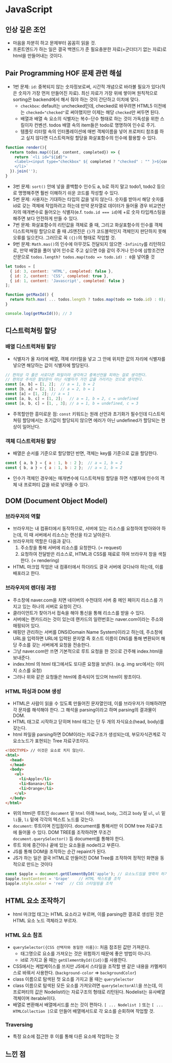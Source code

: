 # JavaScript

## 인상 깊은 조언
- 마음을 차분히 하고 문제부터 꼼꼼히 읽을 것.
- 프론트엔드가 하는 일은 결국 백엔드가 준 필요충분한 자료(=군더더기 없는 자료)로 html을 만들어내는 것이다.

## Pair Programming HOF 문제 관련 해설
- 1번 문제: `id`: 중복되지 않는 숫자정보로써, 시간적 개념으로 바라볼 필요가 있다(적은 숫자가 가장 먼저 만들어진 자료). 최신 자료가 가장 위에 쌓이며 원칙적으로 sorting은 backend에서 해서 줘야 하는 것이 간단하고 이치에 맞다.
  - `checkbox`: default는 unchecked인데, checked로 바꾸려면 HTML5 이전에는 `checked="checked"`로 써야했지만 이제는 해당 `checked`만 써두면 된다.
  - 배열과 배열 속 요소의 식별자는 복수-단수 형태로 하는 것이 가독성을 위한 스킬이자 컨벤션. todos 배열 속의 item들은 todo로 명명하여 인수로 주기. 
  - 템플릿 리터럴 속의 인터폴레이션에 매번 객체이름을 넣어 프로퍼티 참조를 하고 싶지 않다면 디스트럭쳐링 할당을 화살표함수의 인수에 활용할 수 있다.
```javascript
function render(){
  return todos.map(({id, content, completed}) => {
    return `<li id="${id}">
    <label><input type="checkbox" ${ completed ? "checked" : "" }>${content}</label>
    </li>`
  }).join('');
}
```
- 3번 문제: `sort()` 안에 넣을 콜백함수 인수도 a, b로 하지 말고 todo1, todo2 등으로 명명해주면 훨씬 이해하기 쉬운 코드를 작성할 수 있다.
- 5번 문제: 사용자는 기대하는 타입의 값을 넣지 않는다. 숫자를 받아서 해당 숫자를 id로 갖는 객체에 작업하려고 하는데 만약 문자열로 데이터가 들어올 경우 비교연산자의 매개변수로 들어오는 식별자(e.f. `todo.id === id`)에 +로 숫자 타입캐스팅을 해주면 보다 안전하게 만들 수 있다.
- 7번 문제: 화살표함수의 리턴값을 객체로 줄 때, 그리고 화살표함수의 인수를 객체 디스트럭쳐링 할당으로 줄 때 JS엔진은 `{}`가 코드블럭인지 객체인지 판단하지 못해 오류를 일으킨다. 그러므로 꼭 `({})`의 형태로 작업할 것.
- 9번 문제: `Math.mas()`의 인수에 아무것도 전달되지 않으면 `-Infinity`를 리턴하므로, 만약 배열을 풀어 넣어 인수로 주고 싶으면 0을 같이 주거나 인수에 삼항조건연산문으로 `todos.length? todos.map(todo => todo.id) : 0`을 넣어줄 것
```javascript
let todos = [
  { id: 3, content: 'HTML', completed: false },
  { id: 2, content: 'CSS', completed: true },
  { id: 1, content: 'Javascript', completed: false }
];

function getMaxId() {
  return Math.max( ... todos.length ? todos.map(todo => todo.id) : 0);
}

console.log(getMaxId()); // 3
```

## 디스트럭쳐링 할당

### 배열 디스트럭쳐링 할당
- 식별자가 올 자리에 배열, 객체 리터럴을 넣고 그 안에 위치한 값의 자리에 식별자를 넣으면 해당하는 값이 식별자에 할당된다.
```javascript
// 편의상 각 줄은 서로다른 파일이라 생각하고 중복선언을 피하는 걸로 생각한다.
// 편의상 주석은 할당문이 아닌 식별자가 가진 값을 가리키는 것으로 생각한다.
const [a, b] = [1, 2];	// a = 1, b = 2
const [b, a] = [2, 1];	// a = 2, b = 1
const [a] = [1, 2];	// a = 1
const [a, b, c] = [1, 2];	// a = 1, b = 2, c = undefined
const [a, b, c] = [1, , 3];	// a = 1, b = undefined, c = 3
```
- 주목할만한 흥미로운 점: `const` 키워드는 원래 선언과 초기화가 필수인데 디스트럭쳐링 할당에서는 초기값이 할당되지 않으면 에러가 아닌 undefined가 할당되는 현상이 일어난다.

### 객체 디스트럭쳐링 할당
- 배열은 순서를 기준으로 할당했던 반면, 객체는 key를 기준으로 값을 할당한다.
```javascript
const { a, b } = { a : 1, b : 2 };	// a = 1, b = 2
const { b, a } = { a : 1, b : 2 };	// a = 1, b = 2
```
- 인수가 객체인 경우에는 매개변수에 디스트럭쳐링 할당을 하면 식별자에 인수의 객체 내 프로퍼티 값을 바로 넣어줄 수 있다.

## DOM (Document Object Model)

### 브라우저의 역할
- 브라우저는 내 컴퓨터에서 동작하므로, 서버에 있는 리소스를 요청하여 받아와야 하는데, 이 때 서버에서 리소스는 랜선을 타고 날아온다.
- 브라우저의 역할은 다음과 같다.
  1. 주소창을 통해 서버에 리소스를 요청한다. (= request)
  2. 요청하여 전달받은 리소스로, HTML과 CSS를 재료로 하여 브라우저 창을 색칠한다. (= rendering)
- HTML 마크업 작업은 내 컴퓨터에서 하더라도 결국 서버에 갖다놔야 하는데, 이를 배포라고 한다.

### 브라우저의 렌더링 과정
- 주소창에 naver.com을 치면 네이버의 수천대의 서버 중 메인 페이지 리소스를 가지고 있는 하나의 서버로 요청이 간다.
- 클라이언트가 찾아가서 접속을 해야 통신을 통해 리소스를 받을 수 있다. 
- 서버에는 랜카드라는 것이 있는데 랜카드의 일련번호는 naver.com이라는 주소와 매핑되어 있다. 
- 매핑만 관리하는 서버를 DNS(Domain Name System)이라고 하는데, 주소창에 URL을 입력하면 URL에 입력된 문자열 즉 호스트 이름이 DNS를 통해 변환되어 해당 주소를 갖는 서버에게 요청을 전송한다.
- 그냥 naver.com만 쓰면 기본적으로 루트 요청을 한 것으로 간주해 index.html을 보내준다.
- index.html 의 html 태그에서도 또다른 요청을 보낸다. (e.g. img src에서는 이미지 소스를 요청)
- 그러나 위와 같은 요청들은 html에 종속되어 있으며 html이 왕초이다.

### HTML 파싱과 DOM 생성
- HTML은 사람이 읽을 수 있도록 만들어진 문자열인데, 이를 브라우저가 이해하려면 각 문자를 해석해야 한다. 그 해석을 parsing이라고 하며 parsing의 결과물이 DOM.
- HTML 태그로 시작하고 닫히며 html 태그는 단 두 개의 자식요소(head, body)를 갖는다.
- html 파일을 parsing하면 DOM이라는 자료구조가 생성되는데, 부모자식관계로 각 요소노드가 표현되는 Tree 자료구조이다.
```html
<!DOCTYPE> // 이것은 요소로 치지 않는다.
<html>
  <head>
  </head>
  <body>
    <ul>
      <li>Apple</li>
      <li>Banana</li>
      <li>Orange</li>
    </ul>
  </body>
</html>
```
- 위의 html은 루트인 `document` 밑 `html` 아래 `head`, `body`, 그리고 `body` 밑 `ul`, `ul` 밑 `li`들, `li` 밑에 각각의 텍스트 노드를 갖는다.
- `document`: 루트이며 진입점이다. document를 통해서만 이 DOM tree 자료구조에 들어올 수 있다. DOM TREE를 조작하려면 무조건 `document.querySelector()` 등 document를 통해야 한다.
- 루트 외에 중간이나 끝에 있는 요소들을 node라고 부른다.
- JS를 통해 DOM을 조작하는 순간 repaint가 된다.
- JS가 하는 일은 결국 HTML로 만들어진 DOM Tree를 조작하여 정적인 화면을 동적으로 만드는 것이다 
```javascript
const $apple = document.getElementById('apple'); // 요소노드임을 명확히 하기 위해 식별자에 달러 사인을 붙인다.
$apple.textContent = 'Grape'	// HTML 텍스트를 조작
$apple.style.color = 'red'	// CSS 스타일링을 조작
```

## HTML 요소 조작하기
- html 마크업 태그는 HTML 요소라고 부르며, 이를 parsing한 결과로 생성된 것은 HTML 요소 노드 객체라고 부르자.

### HTML 요소 참조
- `querySelector({CSS 선택자와 동일한 이름})`: 처음 참조된 값만 가져온다.
  - 태그명으로 요소를 가져오는 것은 위험하기 때문에 좋은 방법이 아니다.
  - id로 가지고 올 때는 `getElementById({id})`를 사용한다.
- CSS에서는 케밥케이스를 쓰지만 JS에서 스타일을 조작할 땐 같은 내용을 카멜케이스로 바꿔서 사용한다. (`background-color` => `backgroundColor`)
- class 이름으로 탐색된 첫 요소를 가지고 올 때는 `querySelector`
- class 이름으로 탐색된 모든 요소를 가져오려면 `querySelectorAll`을 쓰는데, 이 프로퍼티의 값은 Nodelist라는 자료구조의 형태로 리턴된다. Nodelist는 유사배열객체이며 iterable이다.
- 배열로 변환해서 배열메서드를 쓰는 것이 편하다. `[ ... Nodelist ]` 또는 `[ ... HTMLCollection ]`으로 만들어 배열메서드로 각 요소를 순회하며 작업할 것.

### Traversing
- 특정 요소에 접근한 후 이를 통해 다른 요소에 작업하는 것

## 느낀 점
